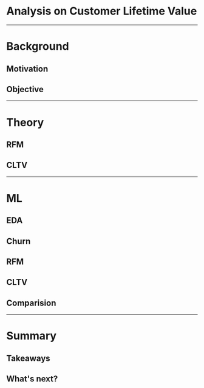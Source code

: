 # Analysis on Customer Lifetime Value
----------

# Background
## Motivation
## Objective
---------

# Theory
## RFM
## CLTV

-------

# ML

## EDA

## Churn

## RFM

## CLTV

## Comparision

---------
# Summary

## Takeaways

## What's next?
